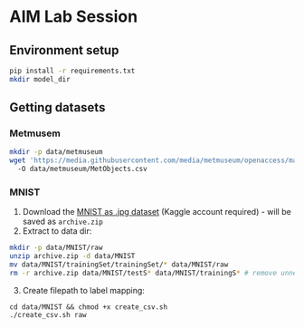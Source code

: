 # AIM Lab Session

## Environment setup
```bash
pip install -r requirements.txt
mkdir model_dir
```

## Getting datasets
### Metmusem 
```bash
mkdir -p data/metmuseum
wget 'https://media.githubusercontent.com/media/metmuseum/openaccess/master/MetObjects.csv' \ 
  -O data/metmuseum/MetObjects.csv
```
### MNIST
1. Download the [MNIST as \.jpg dataset](https://www.kaggle.com/datasets/scolianni/mnistasjpg) (Kaggle account required) - will be saved as `archive.zip`
2. Extract to data dir:
```bash
mkdir -p data/MNIST/raw
unzip archive.zip -d data/MNIST
mv data/MNIST/trainingSet/trainingSet/* data/MNIST/raw
rm -r archive.zip data/MNIST/testS* data/MNIST/trainingS* # remove unneeded files
```
3. Create filepath to label mapping:
```
cd data/MNIST && chmod +x create_csv.sh
./create_csv.sh raw
```


